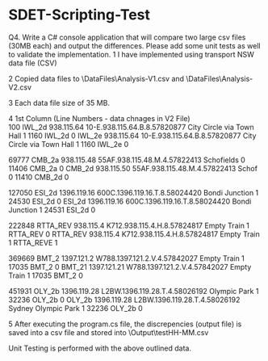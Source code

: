 # SDET-Scripting-Test
Q4. Write a C# console application that will compare two large csv files (30MB each) and output the differences. Please add some unit tests as well to validate the implementation.
1 I have implemented using transport NSW data file (CSV) 

2 Copied data files to \DataFiles\Analysis-V1.csv and \DataFiles\Analysis-V2.csv 

3 Each data file size of 35 MB.

4 1st Column (Line Numbers - data chnages in V2 File) 									
100	  IWL_2d	938.115.64	10-E.938.115.64.B.8.57820877	City Circle via Town Hall		1	1160	IWL_2d	0
	    IWL_2e	938.115.64	10-E.938.115.64.B.8.57820877	City Circle via Town Hall		1	1160	IWL_2e	0
									
69777	CMB_2a	938.115.48	55AF.938.115.48.M.4.57822413	Schofields		0	11406	CMB_2a	0
	    CMB_2d	938.115.50	55AF.938.115.48.M.4.57822413	Schof		0	11410	CMB_2d	0
									
127050	ESI_2d	1396.119.16	600C.1396.119.16.T.8.58024420	Bondi Junction		1	24530	ESI_2d	0
	      ESI_2d	1396.119.16	600C.1396.119.16.T.8.58024420	Bondi Junction		1	24531	ESI_2d	0
									
222848	RTTA_REV	938.115.4	K712.938.115.4.H.8.57824817	Empty Train		1		RTTA_REV	0
	      RTTA_REV	938.115.4	K712.938.115.4.H.8.57824817	Empty Train		1		RTTA_REVE	1
									
369669	BMT_2	1397.121.2	W788.1397.121.2.V.4.57842027	Empty Train		1	17035	BMT_2	0
	      BMT_21	1397.121.21	W788.1397.121.2.V.4.57842027	Empty Train		1	17035	BMT_2	0
									
451931	OLY_2b	1396.119.28	L2BW.1396.119.28.T.4.58026192	Olympic Park		1	32236	OLY_2b	0
	      OLY_2b	1396.119.28	L2BW.1396.119.28.T.4.58026192	Sydney Olympic Park		1	32236	OLY_2b	0
        
5 After executing the program.cs file, the discrepencies (output file) is saved into a csv file and stored into \Output\testHH-MM.csv

Unit Testing is performed with the above outlined data.
